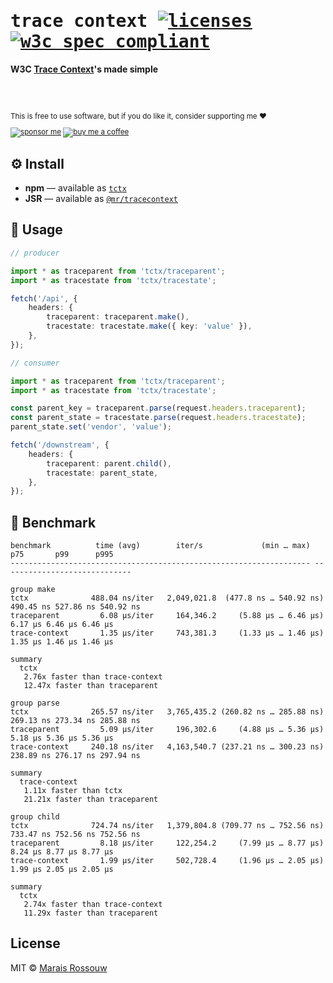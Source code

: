 <div align="left">

<samp>

# trace context [![licenses](https://licenses.dev/b/npm/tctx?style=dark)](https://licenses.dev/npm/tctx) [![w3c spec compliant](https://badgen.net/static/w3c%20spec%20compliant/✓?color=black)](https://w3c.github.io/trace-context/)

</samp>

**W3C [Trace Context](https://w3c.github.io/trace-context/)'s made simple**

<br>
<br>

<sup>

This is free to use software, but if you do like it, consider supporting me ❤️

[![sponsor me](https://badgen.net/badge/icon/sponsor?icon=github&label&color=gray)](https://github.com/sponsors/maraisr)
[![buy me a coffee](https://badgen.net/badge/icon/buymeacoffee?icon=buymeacoffee&label&color=gray)](https://www.buymeacoffee.com/marais)

</sup>

</div>

## ⚙️ Install

- **npm** — available as [`tctx`](https://www.npmjs.com/package/tctx)
- **JSR** — available as [`@mr/tracecontext`](https://jsr.io/@mr/tracecontext)

## 🚀 Usage

```ts
// producer

import * as traceparent from 'tctx/traceparent';
import * as tracestate from 'tctx/tracestate';

fetch('/api', {
	headers: {
		traceparent: traceparent.make(),
		tracestate: tracestate.make({ key: 'value' }),
	},
});

// consumer

import * as traceparent from 'tctx/traceparent';
import * as tracestate from 'tctx/tracestate';

const parent_key = traceparent.parse(request.headers.traceparent);
const parent_state = tracestate.parse(request.headers.tracestate);
parent_state.set('vendor', 'value');

fetch('/downstream', {
	headers: {
		traceparent: parent.child(),
		tracestate: parent_state,
	},
});
```

## 💨 Benchmark

```
benchmark          time (avg)        iter/s             (min … max)       p75       p99      p995
------------------------------------------------------------------- -----------------------------

group make
tctx              488.04 ns/iter   2,049,021.8  (477.8 ns … 540.92 ns) 490.45 ns 527.86 ns 540.92 ns
traceparent         6.08 µs/iter     164,346.2     (5.88 µs … 6.46 µs) 6.17 µs 6.46 µs 6.46 µs
trace-context       1.35 µs/iter     743,381.3     (1.33 µs … 1.46 µs) 1.35 µs 1.46 µs 1.46 µs

summary
  tctx
   2.76x faster than trace-context
   12.47x faster than traceparent

group parse
tctx              265.57 ns/iter   3,765,435.2 (260.82 ns … 285.88 ns) 269.13 ns 273.34 ns 285.88 ns
traceparent         5.09 µs/iter     196,302.6     (4.88 µs … 5.36 µs) 5.18 µs 5.36 µs 5.36 µs
trace-context     240.18 ns/iter   4,163,540.7 (237.21 ns … 300.23 ns) 238.89 ns 276.17 ns 297.94 ns

summary
  trace-context
   1.11x faster than tctx
   21.21x faster than traceparent

group child
tctx              724.74 ns/iter   1,379,804.8 (709.77 ns … 752.56 ns) 733.47 ns 752.56 ns 752.56 ns
traceparent         8.18 µs/iter     122,254.2     (7.99 µs … 8.77 µs) 8.24 µs 8.77 µs 8.77 µs
trace-context       1.99 µs/iter     502,728.4     (1.96 µs … 2.05 µs) 1.99 µs 2.05 µs 2.05 µs

summary
  tctx
   2.74x faster than trace-context
   11.29x faster than traceparent
```

## License

MIT © [Marais Rossouw](https://marais.io)

